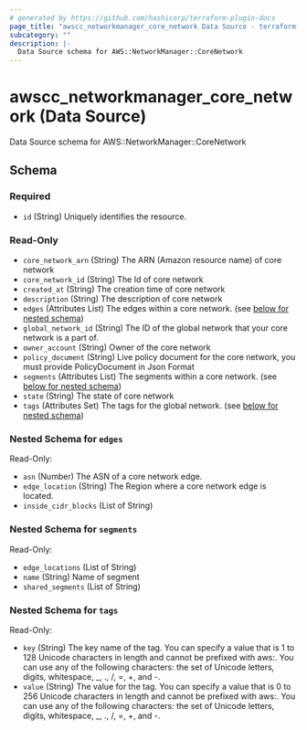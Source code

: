 ```yaml
---
# generated by https://github.com/hashicorp/terraform-plugin-docs
page_title: "awscc_networkmanager_core_network Data Source - terraform-provider-awscc"
subcategory: ""
description: |-
  Data Source schema for AWS::NetworkManager::CoreNetwork
---
```


# awscc_networkmanager_core_network (Data Source)

Data Source schema for AWS::NetworkManager::CoreNetwork



<!-- schema generated by tfplugindocs -->
## Schema

### Required

- `id` (String) Uniquely identifies the resource.

### Read-Only

- `core_network_arn` (String) The ARN (Amazon resource name) of core network
- `core_network_id` (String) The Id of core network
- `created_at` (String) The creation time of core network
- `description` (String) The description of core network
- `edges` (Attributes List) The edges within a core network. (see [below for nested schema](#nestedatt--edges))
- `global_network_id` (String) The ID of the global network that your core network is a part of.
- `owner_account` (String) Owner of the core network
- `policy_document` (String) Live policy document for the core network, you must provide PolicyDocument in Json Format
- `segments` (Attributes List) The segments within a core network. (see [below for nested schema](#nestedatt--segments))
- `state` (String) The state of core network
- `tags` (Attributes Set) The tags for the global network. (see [below for nested schema](#nestedatt--tags))

<a id="nestedatt--edges"></a>
### Nested Schema for `edges`

Read-Only:

- `asn` (Number) The ASN of a core network edge.
- `edge_location` (String) The Region where a core network edge is located.
- `inside_cidr_blocks` (List of String)


<a id="nestedatt--segments"></a>
### Nested Schema for `segments`

Read-Only:

- `edge_locations` (List of String)
- `name` (String) Name of segment
- `shared_segments` (List of String)


<a id="nestedatt--tags"></a>
### Nested Schema for `tags`

Read-Only:

- `key` (String) The key name of the tag. You can specify a value that is 1 to 128 Unicode characters in length and cannot be prefixed with aws:. You can use any of the following characters: the set of Unicode letters, digits, whitespace, _, ., /, =, +, and -.
- `value` (String) The value for the tag. You can specify a value that is 0 to 256 Unicode characters in length and cannot be prefixed with aws:. You can use any of the following characters: the set of Unicode letters, digits, whitespace, _, ., /, =, +, and -.
